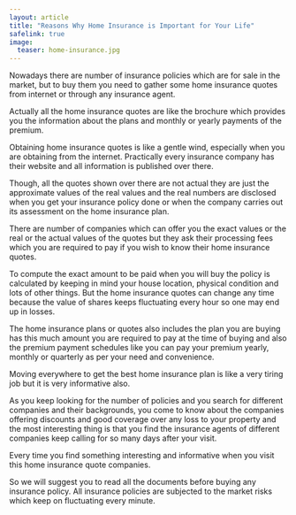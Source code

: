 ```yaml
---
layout: article
title: "Reasons Why Home Insurance is Important for Your Life"
safelink: true
image:
  teaser: home-insurance.jpg
---
```


Nowadays there are number of insurance policies which are for sale in the market, but to buy them you need to gather some home insurance quotes from internet or through any insurance agent. 

Actually all the home insurance quotes are like the brochure which provides you the information about the plans and monthly or yearly payments of the premium.

Obtaining home insurance quotes is like a gentle wind, especially when you are obtaining from the internet. Practically every insurance company has their website and all information is published over there. 

Though, all the quotes shown over there are not actual they are just the approximate values of the real values and the real numbers are disclosed when you get your insurance policy done or when the company carries out its assessment on the home insurance plan.

There are number of companies which can offer you the exact values or the real or the actual values of the quotes but they ask their processing fees which you are required to pay if you wish to know their home insurance quotes. 

To compute the exact amount to be paid when you will buy the policy is calculated by keeping in mind your house location, physical condition and lots of other things. But the home insurance quotes can change any time because the value of shares keeps fluctuating every hour so one may end up in losses.

The home insurance plans or quotes also includes the plan you are buying has this much amount you are required to pay at the time of buying and also the premium payment schedules like you can pay your premium yearly, monthly or quarterly as per your need and convenience. 

Moving everywhere to get the best home insurance plan is like a very tiring job but it is very informative also. 

As you keep looking for the number of policies and you search for different companies and their backgrounds, you come to know about the companies offering discounts and good coverage over any loss to your property and the most interesting thing is that you find the insurance agents of different companies keep calling for so many days after your visit. 

Every time you find something interesting and informative when you visit this home insurance quote companies. 

So we will suggest you to read all the documents before buying any insurance policy. All insurance policies are subjected to the market risks which keep on fluctuating every minute.
